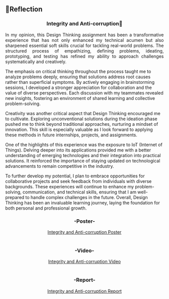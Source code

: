 ## 💭Reflection
<h3 align="center">Integrity and Anti-corruption💸</h3>
<p align= "justify">
In my opinion, this Design Thinking assignment has been a transformative experience that has not only enhanced my technical acumen but also sharpened essential soft skills crucial for tackling real-world problems. The structured process of empathizing, defining problems, ideating, prototyping, and testing has refined my ability to approach challenges systematically and creatively.

The emphasis on critical thinking throughout the process taught me to analyze problems deeply, ensuring that solutions address root causes rather than superficial symptoms. By actively engaging in brainstorming sessions, I developed a stronger appreciation for collaboration and the value of diverse perspectives. Each discussion with my teammates revealed new insights, fostering an environment of shared learning and collective problem-solving.

Creativity was another critical aspect that Design Thinking encouraged me to cultivate. Exploring unconventional solutions during the ideation phase pushed me to think beyond traditional approaches, nurturing a mindset of innovation. This skill is especially valuable as I look forward to applying these methods in future internships, projects, and assignments.

One of the highlights of this experience was the exposure to IoT (Internet of Things). Delving deeper into its applications provided me with a better understanding of emerging technologies and their integration into practical solutions. It reinforced the importance of staying updated on technological advancements to remain competitive in the industry.

To further develop my potential, I plan to embrace opportunities for collaborative projects and seek feedback from individuals with diverse backgrounds. These experiences will continue to enhance my problem-solving, communication, and technical skills, ensuring that I am well-prepared to handle complex challenges in the future. Overall, Design Thinking has been an invaluable learning journey, laying the foundation for both personal and professional growth. 

<div align="center">
  <h3>-Poster-</h3>
  <a href="https://github.com/Angela127/Year-1/blob/08ae72c38ed12050fe2efb2fead6800bd39201f6/Integrity%20and%20Anti-corruption/Integerity%20and%20Anti-corruption%20Poster.pdf">Integrity and Anti-corruption Poster</a>
  <br><br>
  <h3>-Video-</h3>
  <a href="https://youtu.be/w9KqqfceAa4">Integrity and Anti-corruption Video</a>
  <br><br>
  <h3>-Report-</h3>
  <a href="https://github.com/Angela127/Year-1/blob/08ae72c38ed12050fe2efb2fead6800bd39201f6/Integrity%20and%20Anti-corruption/Integrity%20and%20Anti-corruption%20report.pdf">Integrity and Anti-corruption Report</a>
